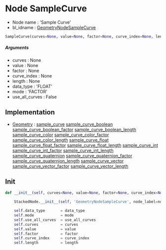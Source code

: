 # Node SampleCurve

- Node name : 'Sample Curve'
- bl_idname : [GeometryNodeSampleCurve](https://docs.blender.org/api/current/bpy.types.GeometryNodeSampleCurve.html)


``` python
SampleCurve(curves=None, value=None, factor=None, curve_index=None, length=None, data_type='FLOAT', mode='FACTOR', use_all_curves=False, node_label=None, node_color=None)
```
##### Arguments

- curves : None
- value : None
- factor : None
- curve_index : None
- length : None
- data_type : 'FLOAT'
- mode : 'FACTOR'
- use_all_curves : False

## Implementation

- [Geometry](/docs/GeoNodes/Geometry.md) : [sample_curve](/docs/GeoNodes/Geometry.md#sample_curve) [sample_curve_boolean](/docs/GeoNodes/Geometry.md#sample_curve_boolean) [sample_curve_boolean_factor](/docs/GeoNodes/Geometry.md#sample_curve_boolean_factor) [sample_curve_boolean_length](/docs/GeoNodes/Geometry.md#sample_curve_boolean_length) [sample_curve_color](/docs/GeoNodes/Geometry.md#sample_curve_color) [sample_curve_color_factor](/docs/GeoNodes/Geometry.md#sample_curve_color_factor) [sample_curve_color_length](/docs/GeoNodes/Geometry.md#sample_curve_color_length) [sample_curve_float](/docs/GeoNodes/Geometry.md#sample_curve_float) [sample_curve_float_factor](/docs/GeoNodes/Geometry.md#sample_curve_float_factor) [sample_curve_float_length](/docs/GeoNodes/Geometry.md#sample_curve_float_length) [sample_curve_int](/docs/GeoNodes/Geometry.md#sample_curve_int) [sample_curve_int_factor](/docs/GeoNodes/Geometry.md#sample_curve_int_factor) [sample_curve_int_length](/docs/GeoNodes/Geometry.md#sample_curve_int_length) [sample_curve_quaternion](/docs/GeoNodes/Geometry.md#sample_curve_quaternion) [sample_curve_quaternion_factor](/docs/GeoNodes/Geometry.md#sample_curve_quaternion_factor) [sample_curve_quaternion_length](/docs/GeoNodes/Geometry.md#sample_curve_quaternion_length) [sample_curve_vector](/docs/GeoNodes/Geometry.md#sample_curve_vector) [sample_curve_vector_factor](/docs/GeoNodes/Geometry.md#sample_curve_vector_factor) [sample_curve_vector_length](/docs/GeoNodes/Geometry.md#sample_curve_vector_length)

## Init

``` python
def __init__(self, curves=None, value=None, factor=None, curve_index=None, length=None, data_type='FLOAT', mode='FACTOR', use_all_curves=False, node_label=None, node_color=None):

    StackedNode.__init__(self, 'GeometryNodeSampleCurve', node_label=node_label, node_color=node_color)

    self.data_type       = data_type
    self.mode            = mode
    self.use_all_curves  = use_all_curves
    self.curves          = curves
    self.value           = value
    self.factor          = factor
    self.curve_index     = curve_index
    self.length          = length
```
